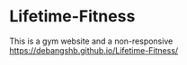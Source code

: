 # Lifetime-Fitness
This is a gym website and a non-responsive 
https://debangshb.github.io/Lifetime-Fitness/
